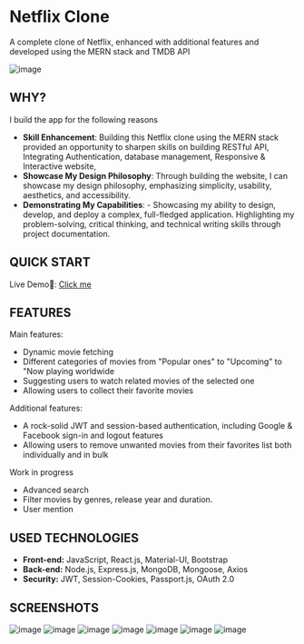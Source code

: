 # Netflix Clone

A complete clone of Netflix, enhanced with additional features and developed using the MERN stack and TMDB API

![image](https://github.com/dagmfre/Netflix/assets/96683816/6949ddb6-f6b1-4c9b-9e2b-5c8784623c3f)


## WHY?
I build the app for the following reasons
- **Skill Enhancement**: Building this Netflix clone using the MERN stack provided an opportunity to sharpen skills on building RESTful API, Integrating Authentication, database management, Responsive & Interactive website, 
- **Showcase My Design Philosophy**: Through building the website, I can showcase my design philosophy, emphasizing simplicity, usability, aesthetics, and accessibility.
- **Demonstrating My Capabilities**: -  Showcasing my ability to design, develop, and deploy a complex, full-fledged application. Highlighting my problem-solving, critical thinking, and technical writing skills through project documentation.

## QUICK START
 Live Demo🔗: [Click me](https://netflix-app-clonee.vercel.app/)

##  FEATURES
Main features:
- Dynamic movie fetching
- Different categories of movies from "Popular ones" to "Upcoming" to "Now playing worldwide  
- Suggesting users to watch related movies of the selected one
- Allowing users to collect their favorite movies

Additional features:  
- A rock-solid JWT and session-based authentication, including Google & Facebook sign-in and logout features  
- Allowing users to remove unwanted movies from their favorites list both individually and in bulk

Work in progress

- Advanced search
- Filter movies by genres, release year and duration.
- User mention

## USED TECHNOLOGIES

- **Front-end:** JavaScript, React.js, Material-UI, Bootstrap
- **Back-end:** Node.js, Express.js, MongoDB, Mongoose, Axios
- **Security:** JWT, Session-Cookies, Passport.js, OAuth 2.0
## SCREENSHOTS
![image](https://github.com/dagmfre/Netflix/assets/96683816/f0ed5e9e-04cd-43b7-8239-9cb5d61492a5)
![image](https://github.com/dagmfre/Netflix/assets/96683816/716526da-4708-46ba-9d05-b79894eaa6e5)
![image](https://github.com/dagmfre/Netflix/assets/96683816/2fbe4f0d-75bb-4410-a5c8-8dd168fbdf66)
![image](https://github.com/dagmfre/Netflix/assets/96683816/6e1f05d5-550a-4e8a-a030-e0ea1e86c89e)
![image](https://github.com/dagmfre/Netflix/assets/96683816/8490ce97-6646-49a3-8ca4-9ea5c96c8f7f)
![image](https://github.com/dagmfre/Netflix/assets/96683816/ce3821aa-96b6-4e54-9af7-3e6bd8919747)
![image](https://github.com/dagmfre/Netflix/assets/96683816/9b89e346-e509-484d-b976-43d29d918cfd)

